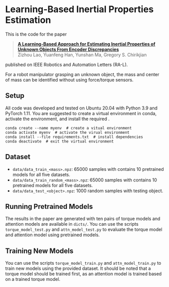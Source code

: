 # Learning-Based Inertial Properties Estimation

This is the code for the paper

> [**A Learning-Based Approach for Estimating Inertial Properties of Unknown Objects From Encoder Discrepancies**](https://ieeexplore.ieee.org/document/10176292)  
> Zizhou Lao, Yuanfeng Han, Yunshan Ma, Gregory S. Chirikjian

published on IEEE Robotics and Automation Letters (RA-L).

For a robot manipulator grasping an unknown object, the mass and center of mass can be identified without using force/torque sensors.

## Setup

All code was developed and tested on Ubuntu 20.04 with Python 3.9 and PyTorch 1.11. You are suggested to create a virtual environment in conda, activate the environment, and install the required .

```
conda create --name myenv  # create a vitual environment
conda activate myenv  # activate the virual environment
conda install --file requirements.txt  # install dependencies
conda deactivate  # exit the virtual environment
```

## Dataset

- `data/data_train_<mass>.npz`: 65000 samples with contains 10 pretrained models for all five datasets.
- `data/data_train_random_<mass>.npz`: 65000 samples with contains 10 pretrained models for all five datasets.
- `data/data_test_<object>.npz`: 1000 random samples with testing object.

## Running Pretrained Models

The results in the paper are generated with ten pairs of torque models and attention models are available in `dicts/`. 
You can use the scripts `torque_model_test.py` and `attn_model_test.py` to evaluate the torque model and attention model using pretrained models.

## Training New Models

You can use the scripts `torque_model_train.py` and `attn_model_train.py` to train new models using the provided dataset. 
It should be noted that a torque model should be trained first, as an attention model is trained based on a trained torque model.

